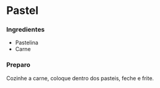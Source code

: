 # Pastel

### Ingredientes

- Pastelina
- Carne



### Preparo

Cozinhe a carne, coloque dentro dos pasteis, feche e frite.

